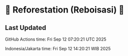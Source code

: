 
# 🌳 Reforestation (Reboisasi) 🌲

## Last Updated

GitHub Actions time: Fri Sep 12 07:20:21 UTC 2025

Indonesia/Jakarta time: Fri Sep 12 14:20:21 WIB 2025
